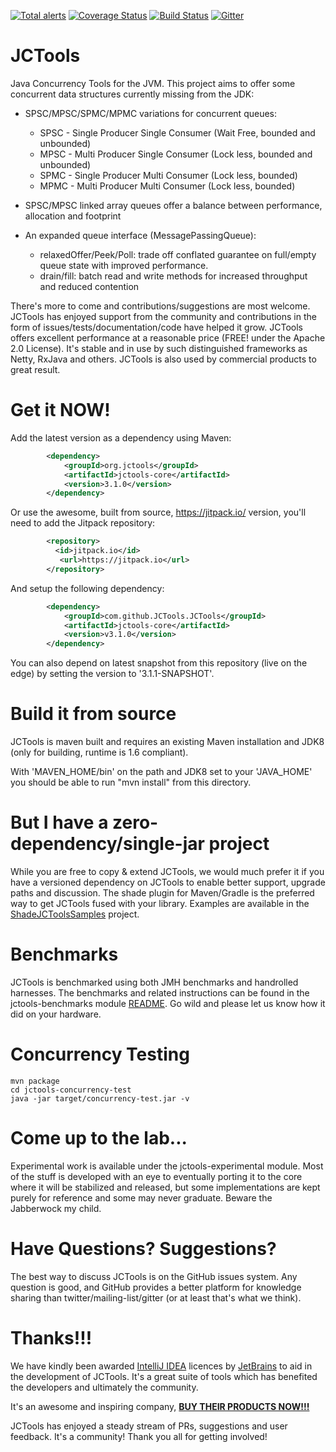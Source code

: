 [![Total alerts](https://img.shields.io/lgtm/alerts/g/JCTools/JCTools.svg?logo=lgtm&logoWidth=18)](https://lgtm.com/projects/g/JCTools/JCTools/alerts/)
[![Coverage Status](https://coveralls.io/repos/github/JCTools/JCTools/badge.svg?branch=master)](https://coveralls.io/github/JCTools/JCTools?branch=master)
[![Build Status](https://travis-ci.org/JCTools/JCTools.svg?branch=master)](https://travis-ci.org/JCTools/JCTools)
[![Gitter](https://badges.gitter.im/JCTools/JCTools.svg)](https://gitter.im/JCTools/JCTools?utm_source=badge&utm_medium=badge&utm_campaign=pr-badge)

JCTools
==========
Java Concurrency Tools for the JVM. This project aims to offer some concurrent data structures currently missing from
the JDK:
- SPSC/MPSC/SPMC/MPMC variations for concurrent queues:
  * SPSC - Single Producer Single Consumer (Wait Free, bounded and unbounded)
  * MPSC - Multi Producer Single Consumer (Lock less, bounded and unbounded)
  * SPMC - Single Producer Multi Consumer (Lock less, bounded)
  * MPMC - Multi Producer Multi Consumer (Lock less, bounded)
  
- SPSC/MPSC linked array queues offer a balance between performance, allocation and footprint

- An expanded queue interface (MessagePassingQueue):
  * relaxedOffer/Peek/Poll: trade off conflated guarantee on full/empty queue state with improved performance.
  * drain/fill: batch read and write methods for increased throughput and reduced contention
  
There's more to come and contributions/suggestions are most welcome. JCTools has enjoyed support from the community
and contributions in the form of issues/tests/documentation/code have helped it grow.
JCTools offers excellent performance at a reasonable price (FREE! under the Apache 2.0 License). It's stable and in
use by such distinguished frameworks as Netty, RxJava and others. JCTools is also used by commercial products to great result.

Get it NOW!
==========
Add the latest version as a dependency using Maven:
```xml
        <dependency>
            <groupId>org.jctools</groupId>
            <artifactId>jctools-core</artifactId>
            <version>3.1.0</version>
        </dependency>
```

Or use the awesome, built from source, <https://jitpack.io/> version, you'll need to add the Jitpack repository:
```xml
        <repository>
          <id>jitpack.io</id>
           <url>https://jitpack.io</url>
        </repository>
```

And setup the following dependency:
```xml
        <dependency>
            <groupId>com.github.JCTools.JCTools</groupId>
            <artifactId>jctools-core</artifactId>
            <version>v3.1.0</version>
        </dependency>
```

You can also depend on latest snapshot from this repository (live on the edge) by setting the version to '3.1.1-SNAPSHOT'.


Build it from source
==========
JCTools is maven built and requires an existing Maven installation and JDK8 (only for building, runtime is 1.6 compliant).

With 'MAVEN_HOME/bin' on the path and JDK8 set to your 'JAVA_HOME' you should be able to run "mvn install" from this
directory.


But I have a zero-dependency/single-jar project
==========
While you are free to copy & extend JCTools, we would much prefer it if you have a versioned dependency on JCTools to
enable better support, upgrade paths and discussion. The shade plugin for Maven/Gradle is the preferred way to get
JCTools fused with your library. Examples are available in the [ShadeJCToolsSamples](https://github.com/JCTools/ShadeJCToolsSamples) project.


Benchmarks
==========
JCTools is benchmarked using both JMH benchmarks and handrolled harnesses. The benchmarks and related instructions can be
found in the jctools-benchmarks module [README](jctools-benchmarks/README.md). Go wild and please let us know how it did on your hardware.

Concurrency Testing
===========
```
mvn package
cd jctools-concurrency-test
java -jar target/concurrency-test.jar -v
```
Come up to the lab...
==========
Experimental work is available under the jctools-experimental module. Most of the stuff is developed with an eye to
eventually porting it to the core where it will be stabilized and released, but some implementations are kept purely for reference and some may never graduate. Beware the Jabberwock my child.

Have Questions? Suggestions?
==========
The best way to discuss JCTools is on the GitHub issues system. Any question is good, and GitHub provides a better
platform for knowledge sharing than twitter/mailing-list/gitter (or at least that's what we think).

Thanks!!!
=====
We have kindly been awarded [IntelliJ IDEA](https://www.jetbrains.com/idea/) licences by [JetBrains](https://www.jetbrains.com/) to aid in the development of JCTools. It's a great suite of tools which has benefited the developers and ultimately the community.

It's an awesome and inspiring company, [**BUY THEIR PRODUCTS NOW!!!**](https://www.jetbrains.com/store/#edition=commercial)

JCTools has enjoyed a steady stream of PRs, suggestions and user feedback. It's a community! Thank you all for getting involved!
